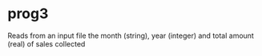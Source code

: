 # prog3
Reads from an input file the month (string), year (integer) and total amount (real) of sales collected 

